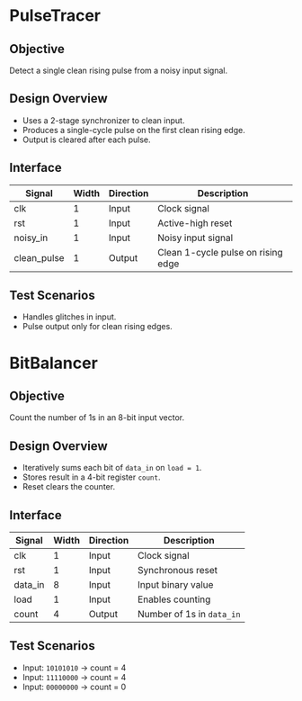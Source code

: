 # PulseTracer

## Objective
Detect a single clean rising pulse from a noisy input signal.

## Design Overview
- Uses a 2-stage synchronizer to clean input.
- Produces a single-cycle pulse on the first clean rising edge.
- Output is cleared after each pulse.

## Interface

| Signal       | Width | Direction | Description                       |
|--------------|--------|-----------|-----------------------------------|
| clk          | 1      | Input     | Clock signal                      |
| rst          | 1      | Input     | Active-high reset                 |
| noisy_in     | 1      | Input     | Noisy input signal                |
| clean_pulse  | 1      | Output    | Clean 1-cycle pulse on rising edge |

## Test Scenarios
- Handles glitches in input.
- Pulse output only for clean rising edges.

# BitBalancer

## Objective
Count the number of 1s in an 8-bit input vector.

## Design Overview
- Iteratively sums each bit of `data_in` on `load = 1`.
- Stores result in a 4-bit register `count`.
- Reset clears the counter.

## Interface

| Signal    | Width | Direction | Description                     |
|-----------|--------|-----------|---------------------------------|
| clk       | 1      | Input     | Clock signal                    |
| rst       | 1      | Input     | Synchronous reset               |
| data_in   | 8      | Input     | Input binary value              |
| load      | 1      | Input     | Enables counting                |
| count     | 4      | Output    | Number of 1s in `data_in`       |

## Test Scenarios
- Input: `10101010` → count = 4  
- Input: `11110000` → count = 4  
- Input: `00000000` → count = 0

